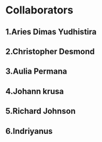 # Collaborators 

## 1.Aries Dimas Yudhistira
## 2.Christopher Desmond
## 3.Aulia Permana
## 4.Johann krusa
## 5.Richard Johnson
## 6.Indriyanus